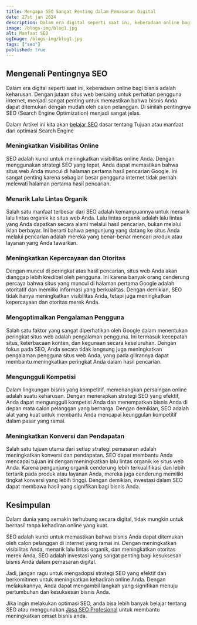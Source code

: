 ```yaml
---
title: Mengapa SEO Sangat Penting dalam Pemasaran Digital
date: 27st jan 2024
description: Dalam era digital seperti saat ini, keberadaan online bagi bisnis adalah keharusan. Dengan jutaan situs web bersaing untuk perhatian pengguna internet, menjadi sangat penting untuk memastikan bahwa bisnis Anda dapat ditemukan dengan mudah oleh calon pelanggan.
image: /blogs-img/blog1.jpg
alt: Manfaat SEO
ogImage: /blogs-img/blog1.jpg
tags: ["seo"]
published: true
---
```


## Mengenali Pentingnya SEO
Dalam era digital seperti saat ini, keberadaan online bagi bisnis adalah keharusan. Dengan jutaan situs web bersaing untuk perhatian pengguna internet, menjadi sangat penting untuk memastikan bahwa bisnis Anda dapat ditemukan dengan mudah oleh calon pelanggan. Di sinilah pentingnya SEO (Search Engine Optimization) menjadi sangat jelas.

Dalam Artikel ini kita akan <a target="_blank" rel="dofollow" href="https://www.kompasiana.com/yudaprima/65a192c5c57afb16f42d3f93/belajar-seo-2024-pandual-lengkap-untuk-pemula">belajar SEO</a> dasar tentang Tujuan atau manfaat dari optimasi Search Engine

### Meningkatkan Visibilitas Online
SEO adalah kunci untuk meningkatkan visibilitas online Anda. Dengan menggunakan strategi SEO yang tepat, Anda dapat memastikan bahwa situs web Anda muncul di halaman pertama hasil pencarian Google. Ini sangat penting karena sebagian besar pengguna internet tidak pernah melewati halaman pertama hasil pencarian.

### Menarik Lalu Lintas Organik
Salah satu manfaat terbesar dari SEO adalah kemampuannya untuk menarik lalu lintas organik ke situs web Anda. Lalu lintas organik adalah lalu lintas yang Anda dapatkan secara alami melalui hasil pencarian, bukan melalui iklan berbayar. Ini berarti bahwa pengunjung yang datang ke situs Anda melalui pencarian adalah mereka yang benar-benar mencari produk atau layanan yang Anda tawarkan.

### Meningkatkan Kepercayaan dan Otoritas
Dengan muncul di peringkat atas hasil pencarian, situs web Anda akan dianggap lebih kredibel oleh pengguna. Ini karena banyak orang cenderung percaya bahwa situs yang muncul di halaman pertama Google adalah otoritatif dan memiliki informasi yang berkualitas. Dengan demikian, SEO tidak hanya meningkatkan visibilitas Anda, tetapi juga meningkatkan kepercayaan dan otoritas merek Anda.

### Mengoptimalkan Pengalaman Pengguna
Salah satu faktor yang sangat diperhatikan oleh Google dalam menentukan peringkat situs web adalah pengalaman pengguna. Ini termasuk kecepatan situs, keterbacaan konten, dan kegunaan secara keseluruhan. Dengan fokus pada SEO, Anda secara tidak langsung juga meningkatkan pengalaman pengguna situs web Anda, yang pada gilirannya dapat membantu meningkatkan peringkat Anda dalam hasil pencarian.

### Mengungguli Kompetisi
Dalam lingkungan bisnis yang kompetitif, memenangkan persaingan online adalah suatu keharusan. Dengan menerapkan strategi SEO yang efektif, Anda dapat mengungguli kompetisi Anda dan menempatkan bisnis Anda di depan mata calon pelanggan yang berharga. Dengan demikian, SEO adalah alat yang kuat untuk membantu Anda mencapai keunggulan kompetitif dalam pasar yang ramai.

### Meningkatkan Konversi dan Pendapatan
Salah satu tujuan utama dari setiap strategi pemasaran adalah meningkatkan konversi dan pendapatan. SEO dapat membantu Anda mencapai tujuan ini dengan meningkatkan lalu lintas organik ke situs web Anda. Karena pengunjung organik cenderung lebih terkualifikasi dan lebih tertarik pada produk atau layanan Anda, mereka juga cenderung memiliki tingkat konversi yang lebih tinggi. Dengan demikian, investasi dalam SEO dapat membawa hasil yang signifikan bagi bisnis Anda.

## Kesimpulan
Dalam dunia yang semakin terhubung secara digital, tidak mungkin untuk berhasil tanpa kehadiran online yang kuat. 

SEO adalah kunci untuk memastikan bahwa bisnis Anda dapat ditemukan oleh calon pelanggan di internet yang ramai ini. Dengan meningkatkan visibilitas Anda, menarik lalu lintas organik, dan meningkatkan otoritas merek Anda, SEO adalah investasi yang sangat penting bagi kesuksesan bisnis Anda dalam pemasaran digital.

Jadi, jangan ragu untuk mengadopsi strategi SEO yang efektif dan berkomitmen untuk meningkatkan kehadiran online Anda. Dengan melakukannya, Anda dapat mengambil langkah yang signifikan menuju pertumbuhan dan kesuksesan bisnis Anda.

Jika ingin melakukan optimasi SEO, anda bisa lebih banyak belajar tentang SEO atau menggunakan <a target="_blank" rel="dofollow" href="https://medium.com/@roofelseocorner/jasa-seo-profesional-terpercaya-tips-praktis-memilih-jasa-seo-b163beede78f">Jasa SEO Profesional</a> untuk membantu meningkatkan omset bisnis anda.